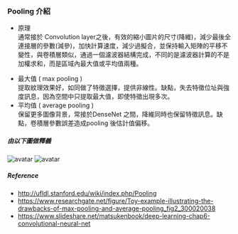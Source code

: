### Pooling 介紹
- 原理<BR>
通常接於 Convolution layer之後，有效的縮小圖片的尺寸(降維)，減少最後全連接層的參數(減參)，加快計算速度，減少過擬合，並保持輸入矩陣的平移不變性，與卷積層類似，通過一個濾波器結構完成，不同的是濾波器計算的不是加權求和，而是區域內最大值或平均值兩種。

* 最大值 ( max pooling )<BR>
提取紋理效果好，如同做了特徵選擇，提供非線性。缺點，失去特徵位址與強度訊息，因為空間中只提取最大值，即使特徵出現多次。
* 平均值 ( average pooling )<BR>
保留更多圖像背景，常接於DenseNet 之間，降維同時也保留特徵訊息。缺點，卷積層參數誤差造成pooling 後估計值偏移。

##### 由以下圖做釋義
![avatar](https://www.researchgate.net/profile/Hanli_Wang2/publication/300020038/figure/fig2/AS:404961465782275@1473561745471/Toy-example-illustrating-the-drawbacks-of-max-pooling-and-average-pooling.png)
![avatar](http://ufldl.stanford.edu/wiki/images/0/08/Pooling_schematic.gif)

##### Reference
- http://ufldl.stanford.edu/wiki/index.php/Pooling
- https://www.researchgate.net/figure/Toy-example-illustrating-the-drawbacks-of-max-pooling-and-average-pooling_fig2_300020038
- https://www.slideshare.net/matsukenbook/deep-learning-chap6-convolutional-neural-net
